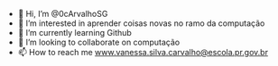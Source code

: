 - 👋 Hi, I’m @0cArvalhoSG
- 👀 I’m interested in aprender coisas novas no ramo da computação
- 🌱 I’m currently learning Github
- 💞️ I’m looking to collaborate on computação
- 📫 How to reach me www.vanessa.silva.carvalho@escola.pr.gov.br

<!---
0cArvalhoSG/0cArvalhoSG is a ✨ special ✨ repository because its `README.md` (this file) appears on your GitHub profile.
You can click the Preview link to take a look at your changes.
--->
